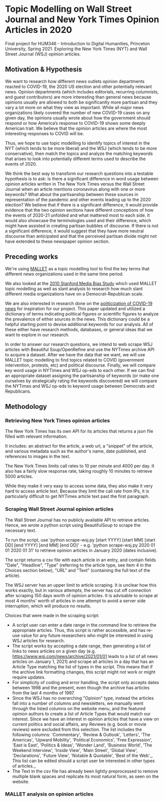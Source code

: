 # Topic Modelling on Wall Street Journal and New York Times Opinion Articles in 2020
Final project for HUM346 - Introduction to Digital Humanities, Princeton University, Spring 2021. Exploring the New York Times (NYT) and Wall Street Journal (WSJ) opinion articles.

## Motivation & Hypothesis
We want to research how different news outlets opinion departments reacted to COVID-19, the 2020 US election and other potentially relevant news. Opinion departments (which includes editorials, recurring columnists, and guest contributors) are more interesting than general news because opinions usually are allowed to both be significantly more partisan and they vary a lot more on what they view as important. While all major news organizations likely covered the number of new COVID-19 cases on any given day, the opinions usually wrote about how the government should respond or how America’s response to COVID-19 shows some deeply American trait. We believe that the opinion articles are where the most interesting responses to COVID will be.

Thus, we hope to use topic modelling to identify topics of interest in the NYT (which tends to be more liberal) and the WSJ (which tends to be more conservative), then match the topics and analyze the matching keywords that arises to look into potentially different terms used to describe the events of 2020.

We think the best way to transform our research questions into a testable hypothesis is to ask: is there a significant difference in word usage between opinion articles written in The New York Times versus the Wall Street Journal when an article mentions coronavirus along with one or more keywords? What about the partisanship between these sources in representation of the pandemic and other events leading up to the 2020 election? We believe that if there is a significant difference, it would provide evidence that the two opinion sections have different conceptions of how the events of 2020-21 unfolded and what mattered most to each side. It would also showcase the terminologies used and their difference, which might have assisted in creating partisan bubbles of discourse. If there is not a significant difference, it would suggest that they have more neutral discourse than anticipated and that the perceived partisan divide might not have extended to these newspaper opinion section.

## Preceding works
We're using [MALLET](http://mallet.cs.umass.edu/) as a topic modelling tool to find the key terms that different news organizations used in the same time period.

We also looked at the [2010 Stanford Media Bias Study](https://web.stanford.edu/~gentzkow/research/biasmeas.pdf) which used MALLET topic modelling as well as slant analysis to research how much slant different media organizations have on a Democrat-Republican scale.

We are also interested in research done on the [politicization of COVID-19 news](https://journals-sagepub-com.ezproxy.princeton.edu/doi/full/10.1177/1075547020950735) for inspiration for our project. This paper updated and utilized a dictionary of terms indicating political figures or scientific figures to analyze the prevalence of either sources in the news. This dictionary could be a helpful starting point to devise additional keywords for our analysis. All of these either have research methods, databases, or general ideas that we want to explore in our research.

In order to answer our research questions, we intend to web scrape WSJ articles with Beautiful Soup/OpenRefine and use the NYTimes archive API to acquire a dataset. After we have the data that we want, we will use MALLET topic modelling to find topics related to COVID (government intervention, protests, etc) and political discourse. Finally, we will compare key word usage in NYTimes and WSJ op-eds to each other. If we can find an appropriate dataset assigning the partisanship of keywords (or make one ourselves by strategically rating the keywords discovered) we will compare the NYTimes and WSJ op-eds to keyword usage between Democrats and Republicans.

## Methodology
### Retrieving New York Times opinion articles

The New York Times has its own API for its articles that returns a json file filled with relevant information. 

It includes: an abstract for the article, a web url, a "snippet" of the article, and various metadata such as the author's name, date published, and references to images in the text. 

The New York Times limits call rates to 10 per minute and 4000 per day. It also has a fairly slow response rate, taking roughly 10 minutes to retrieve 5000 articles.

While they make it very easy to access some data, they also make it very hard to access article text. Because they limit the call rate from IPs, it is particularly difficult to get NYTimes article text past the first paragraph.

### Scraping Wall Street Journal opinion articles

The Wall Street Journal has no publicly available API to retrieve articles. Hence, we wrote a python script using BeautifulSoup to scrape the necessary text.

To run the script, use 'python scrape-wsj.py [start YYYY] [start MM] [start DD] [end YYYY] [end MM] [end DD]' - e.g. 'python scrape-wsj.py 2020 01 01 2020 01 31' to retrieve opinion articles in January 2020 (dates inclusive).

The script returns a csv file with each article in an entry, and contain fields "Date", "Headline", "Type" (referring to the article type, see item 4 in the Choices section below), "URL" and "Text" (containing the full text of the article).

The WSJ server has an upper limit to article scraping. It is unclear how this works exactly, but in various attempts, the server has cut off connection after scraping 150 days worth of opinion articles. It is advisable to scrape at most 4 months' worth of articles in one attempt to avoid a server side interruption, which will produce no results.

Choices that were made in the scraping script:
- A script user can enter a date range in the command line to retrieve the appropriate articles. Thus, this script is rather accessible, and has re-use value for any future researchers who might be interested in using WSJ articles for research.
- The script works by accepting a date range, then generating a list of links to news articles on a given day (e.g. https://www.wsj.com/news/archive/2021/01/01 leads to a list of all news articles on January 1, 2021) and scrape all articles in a day that has an Article Type matching the list of types in the script. This means that if the archive link formatting changes, this script might not work or might require updates.
- For simplicity of coding and error handling, the script only accepts dates between 1998 and the present, even though the archive has articles from the last 4 months of 1997.
- Since the WSJ has no overarching "Opinion" type, instead the articles fall into a number of columns and newsletters, we manually went through the listed columns on the website menu, and the featured opinion authors to create a list of Article Types that would match our interest. Since we have an interest in opinion articles that have a view on current politics and social affairs, any Reviews (e.g. book or movie reviews) were excluded from this selection. The list includes the following columns: 'Commentary', 'Review & Outlook', 'Letters', 'The Americas', 'Upward Mobility', 'Political Economics', 'Free Expression', 'East is East', 'Politics & Ideas', 'Wonder Land', 'Business World', 'The Weekend Interview', 'Inside View', 'Main Street', 'Global View', 'Declarations', 'Future View', 'Notable & Quotable', 'Best of the Web'._ This list can be edited should a script user be interested in other types of articles._
- The Text in the csv file has already been lightly preprocessed to remove multiple blank spaces and replicate its most natural form, as seen on the website.

### MALLET analysis on opinion articles

